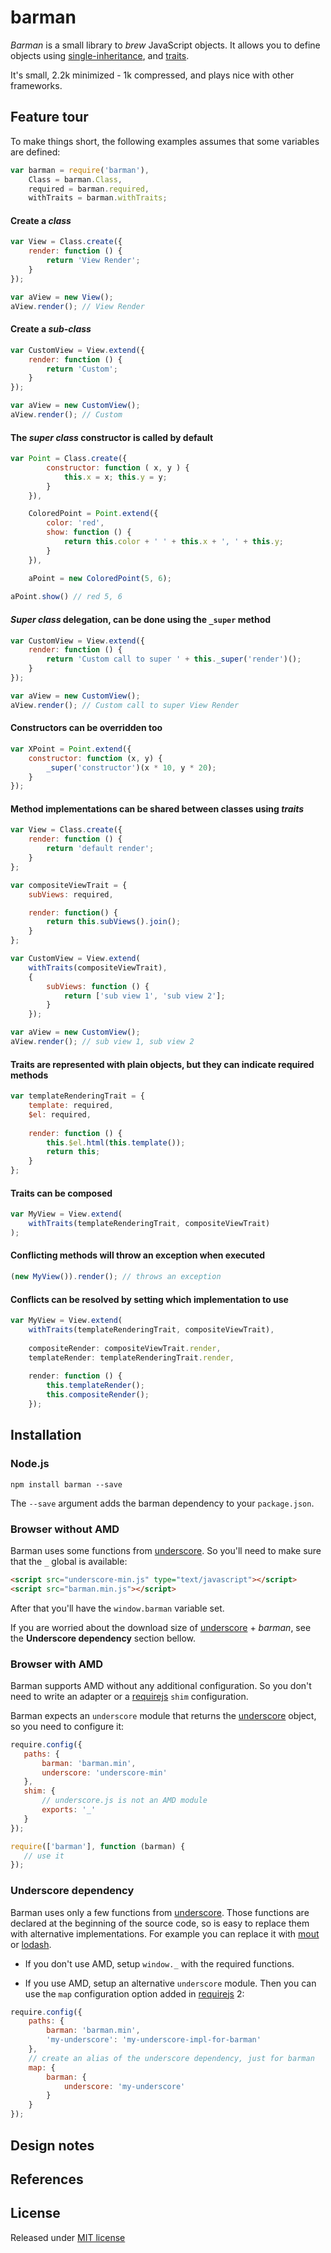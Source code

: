 barman
=======

_Barman_ is a small library to _brew_ JavaScript objects. It allows you to define objects using [single-inheritance], 
and [traits].

It's small, 2.2k minimized - 1k compressed, and plays nice with other frameworks.


Feature tour
------------

To make things short, the following examples assumes that some variables are defined:

```js
var barman = require('barman'),
    Class = barman.Class,
    required = barman.required,
    withTraits = barman.withTraits;
```

#### Create a _class_

```js
var View = Class.create({
    render: function () {
        return 'View Render';
    }
});

var aView = new View();
aView.render(); // View Render
```


#### Create a _sub-class_

```js
var CustomView = View.extend({
    render: function () {
        return 'Custom';
    }
});

var aView = new CustomView();
aView.render(); // Custom
```


#### The _super class_ constructor is called by default

```js
var Point = Class.create({
        constructor: function ( x, y ) {
            this.x = x; this.y = y;
        }
    }),

    ColoredPoint = Point.extend({
        color: 'red',
        show: function () {
            return this.color + ' ' + this.x + ', ' + this.y;
        }
    }),

    aPoint = new ColoredPoint(5, 6);
    
aPoint.show() // red 5, 6
```


#### _Super class_ delegation, can be done using the `_super` method

```js
var CustomView = View.extend({
    render: function () {
        return 'Custom call to super ' + this._super('render')();
    }
});

var aView = new CustomView();
aView.render(); // Custom call to super View Render
```

#### Constructors can be overridden too

```js
var XPoint = Point.extend({
    constructor: function (x, y) {
        _super('constructor')(x * 10, y * 20);
    }
});
```


#### Method implementations can be shared between classes using _traits_

```js
var View = Class.create({
    render: function () {
        return 'default render';
    }
};

var compositeViewTrait = {
    subViews: required,

    render: function() {
        return this.subViews().join();
    }
};

var CustomView = View.extend(
    withTraits(compositeViewTrait),
    {
        subViews: function () {
            return ['sub view 1', 'sub view 2'];
        }
    });

var aView = new CustomView();
aView.render(); // sub view 1, sub view 2
```

#### Traits are represented with plain objects, but they can indicate required methods

```js
var templateRenderingTrait = {
    template: required,
    $el: required,
        
    render: function () {
        this.$el.html(this.template());
        return this;
    }
};
```

#### Traits can be composed

```js
var MyView = View.extend(
    withTraits(templateRenderingTrait, compositeViewTrait)
);
```

#### Conflicting methods will throw an exception when executed

```js
(new MyView()).render(); // throws an exception
```

#### Conflicts can be resolved by setting which implementation to use

```js
var MyView = View.extend(
    withTraits(templateRenderingTrait, compositeViewTrait),
        
    compositeRender: compositeViewTrait.render,
    templateRender: templateRenderingTrait.render,
        
    render: function () {
        this.templateRender();
        this.compositeRender();
    });
```

Installation
------------

### Node.js

```shell
npm install barman --save
```

The `--save` argument adds the barman dependency to your `package.json`.


### Browser without AMD

Barman uses some functions from [underscore]. So you'll need to make sure that the `_` global is available:

```html
<script src="underscore-min.js" type="text/javascript"></script>
<script src="barman.min.js"></script>
```

After that you'll have the `window.barman` variable set.

If you are worried about the download size of [underscore] + _barman_, see the **Underscore
dependency** section bellow.

### Browser with AMD

Barman supports AMD without any additional configuration. So you don't need to write an adapter or a
[requirejs] `shim` configuration.

Barman expects an `underscore` module that returns the [underscore] object, so you need to configure it:

 ```js
require.config({
    paths: {
        barman: 'barman.min',
        underscore: 'underscore-min'
    },
    shim: {
        // underscore.js is not an AMD module
        exports: '_'
    }
});

require(['barman'], function (barman) {
    // use it
});
```


### Underscore dependency

Barman uses only a few functions from [underscore]. Those functions are declared at the beginning of the source code,
so is easy to replace them with alternative implementations. For example you can replace it with [mout] or [lodash].

* If you don't use AMD, setup `window._` with the required functions.

* If you use AMD, setup an alternative `underscore` module. Then you can use the `map`
 configuration option added in [requirejs] 2:

```js
require.config({
    paths: {
        barman: 'barman.min',
        'my-underscore': 'my-underscore-impl-for-barman'
    },
    // create an alias of the underscore dependency, just for barman
    map: {
        barman: {
            underscore: 'my-underscore'
        }
    }
});
```

Design notes
------------


References
----------

License
-------

Released under [MIT license]


[MIT license]: http://opensource.org/licenses/mit-license.php

[single-inheritance]: http://en.wikipedia.org/wiki/Inheritance_(object-oriented_programming)

[traits]: http://en.wikipedia.org/wiki/Trait_(computer_programming)

[underscore]: http://underscorejs.org/

[lodash]: http://lodash.com/

[mout]: http://moutjs.com/

[requirejs]: http://requirejs.org/
